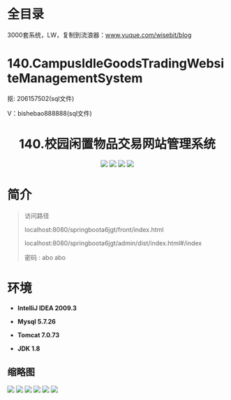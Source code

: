 # 全目录

3000套系统，LW，复制到流浪器：www.yuque.com/wisebit/blog

# 140.CampusIdleGoodsTradingWebsiteManagementSystem

<p>抠: 206157502(sql文件)</p>
<p>V：bishebao888888(sql文件)</p>

<p><h1 align="center">140.校园闲置物品交易网站管理系统</h1></p>


<p align="center">
	<img src="https://img.shields.io/badge/jdk-1.8-orange.svg"/>
    <img src="https://img.shields.io/badge/springBoot-5.x-lightgrey.svg"/>
    <img src="https://img.shields.io/badge/vue-3.x-blue.svg"/>
    <img src="https://img.shields.io/badge/mysql-5.x-yellow.svg"/>
</p>

# 简介
>访问路径
>
> localhost:8080/springboota6jgt/front/index.html
>
> localhost:8080/springboota6jgt/admin/dist/index.html#/index
>
> 密码 : abo abo


# 环境

- <b>IntelliJ IDEA 2009.3</b>

- <b>Mysql 5.7.26</b>

- <b>Tomcat 7.0.73</b>

- <b>JDK 1.8</b>




## 缩略图

![](https://bitwise.oss-cn-heyuan.aliyuncs.com/2024/9/10/f11548ac-c546-4c51-a232-68d5e2f40719.png)
![](https://bitwise.oss-cn-heyuan.aliyuncs.com/2024/9/10/42c0f832-f3e9-439c-8502-b36d74088a07.png)
![](https://bitwise.oss-cn-heyuan.aliyuncs.com/2024/9/10/51930e8d-6b84-41f2-8185-35335862a4f3.png)
![](https://bitwise.oss-cn-heyuan.aliyuncs.com/2024/9/10/763d089c-61d1-4468-a125-3347db6b8e4e.png)
![](https://bitwise.oss-cn-heyuan.aliyuncs.com/2024/9/10/c5f2f848-80d4-49d2-84d3-fe99e572ad6d.png)
![](https://bitwise.oss-cn-heyuan.aliyuncs.com/2024/9/10/ad937d24-b23d-4cdb-98d6-7fb412a29dd8.png)

